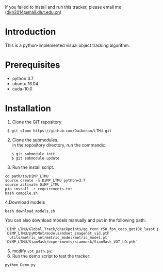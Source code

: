 
If you failed to install and run this tracker, please email me (<dkn2014@mail.dlut.edu.cn>)

# Introduction

This is a python-implemented visual object tracking algorithm. 

# Prerequisites

* python 3.7
* ubuntu 16.04
* cuda-10.0

# Installation
1. Clone the GIT repository:
```
 $ git clone https://github.com/Daikenan/LTMU.git
```
2. Clone the submodules.  
   In the repository directory, run the commands:
```
   $ git submodule init  
   $ git submodule update
```
3. Run the install script. 
```
cd path/to/DiMP_LTMU
source create -n DiMP_LTMU python=3.7
source activate DiMP_LTMU
pip install -r requirements.txt
bash compile.sh
```
4.Download models
```
bash download_models.sh
```
You can also download models manually and put in the following path:
```
`DiMP_LTMU/Global_Track/checkpoints/qg_rcnn_r50_fpn_coco_got10k_lasot.pth`
`DiMP_LTMU/pyMDNet/models/mdnet_imagenet_vid.pth`
 `utils/metric_net/metric_model/metric_model.pt`
`DiMP_LTMU/SiamMask/experiments/siammask/SiamMask_VOT_LD.pth`
```
5. modify ``vot_path.py``:
6. Run the demo script to test the tracker:
```
python Demo.py
```


